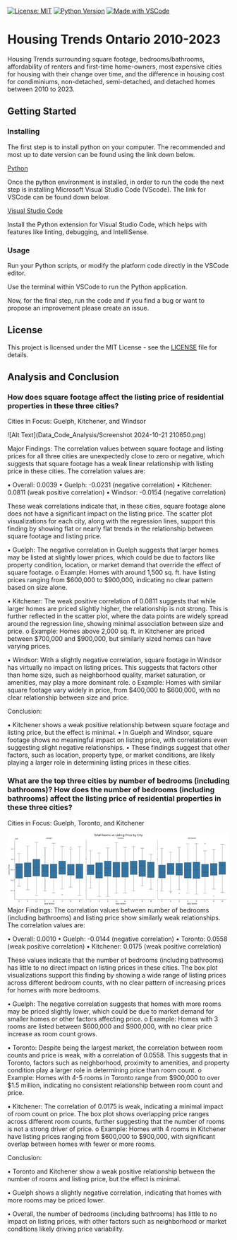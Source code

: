 [![License: MIT](https://img.shields.io/badge/License-MIT-yellow.svg)](https://opensource.org/licenses/MIT) [![Python Version](https://img.shields.io/badge/python-3.7-blue.svg)](https://www.python.org/downloads/release/python-370/) [![Made with VSCode](https://img.shields.io/badge/Made%20with-VSCode-1f425f.svg)](https://code.visualstudio.com/) 

# Housing Trends Ontario 2010-2023

Housing Trends surrounding square footage, bedrooms/bathrooms, affordability of renters and first-time home-owners, most expensive cities for housing with their change over time, and the difference in housing cost for condiminiums, non-detached, semi-detached, and detached homes between 2010 to 2023.

## Getting Started

### Installing

The first step is to install python on your computer. The recommended and most up to date version can be found using the link down below.

[Python](https://www.python.org/downloads/)

Once the python environment is installed, in order to run the code the next step is installing Microsoft Visual Studio Code (VScode). The link for VSCode can be found down below.

[Visual Studio Code](https://code.visualstudio.com/)

Install the Python extension for Visual Studio Code, which helps with features like linting, debugging, and IntelliSense.

### Usage

Run your Python scripts, or modify the platform code directly in the VSCode editor.

Use the terminal within VSCode to run the Python application.

Now, for the final step, run the code and if you find a bug or want to propose an improvement please create an issue.

## License

This project is licensed under the MIT License - see the [LICENSE](LICENSE) file for details.

## Analysis and Conclusion

### How does square footage affect the listing price of residential properties in these three cities?

Cities in Focus: Guelph, Kitchener, and Windsor

![Alt Text](Data_Code_Analysis/Screenshot 2024-10-21 210650.png) 

Major Findings: The correlation values between square footage and listing prices for all three cities are unexpectedly close to zero or negative, which suggests that square footage has a weak linear relationship with listing price in these cities. The correlation values are:

  •	Overall: 0.0039
  •	Guelph: -0.0231 (negative correlation)
  •	Kitchener: 0.0811 (weak positive correlation)
  •	Windsor: -0.0154 (negative correlation)

These weak correlations indicate that, in these cities, square footage alone does not have a significant impact on the listing price. The scatter plot visualizations for each city, along with the regression lines, support this finding by showing flat or nearly flat trends in the relationship between square footage and listing price.

  •	Guelph: The negative correlation in Guelph suggests that larger homes may be listed at slightly lower prices, 
    which could be due to factors like property condition, location, or market demand that override the effect of 
    square footage.
  o	Example: Homes with around 1,500 sq. ft. have listing prices ranging from $600,000 to $900,000, indicating no 
    clear pattern based on size alone.

  •	Kitchener: The weak positive correlation of 0.0811 suggests that while larger homes are priced slightly higher, 
    the relationship is not strong. This is further reflected in the scatter plot, where the data points are widely 
    spread around the regression line, showing minimal association between size and price.
  o	Example: Homes above 2,000 sq. ft. in Kitchener are priced between $700,000 and $900,000, but similarly sized 
    homes can have varying prices.

  •	Windsor: With a slightly negative correlation, square footage in Windsor has virtually no impact on listing 
    prices. This suggests that factors other than home size, such as neighborhood quality, market saturation, or 
    amenities, may play a more dominant role.
  o	Example: Homes with similar square footage vary widely in price, from $400,000 to $600,000, with no clear 
    relationship between size and price.

Conclusion:

  •	Kitchener shows a weak positive relationship between square footage and listing price, but the effect is minimal.
  •	In Guelph and Windsor, square footage shows no meaningful impact on listing price, with correlations even         
    suggesting slight negative relationships.
  •	These findings suggest that other factors, such as location, property type, or market conditions, are likely 
    playing a larger role in determining listing prices in these cities.

### What are the top three cities by number of bedrooms (including bathrooms)? How does the number of bedrooms (including bathrooms) affect the listing price of residential properties in these three cities?

Cities in Focus: Guelph, Toronto, and Kitchener

![alt text](https://github.com/prom001-naf/Project1_Group5_DataBootCamp/blob/main/Data_Code_Analysis/Screenshot%202024-10-21%20221537.png?raw=true)
Major Findings: The correlation values between number of bedrooms (including bathrooms) and listing price show similarly weak relationships. The correlation values are:
  
  •	Overall: 0.0010
  •	Guelph: -0.0144 (negative correlation)
  •	Toronto: 0.0558 (weak positive correlation)
  •	Kitchener: 0.0175 (weak positive correlation)

These values indicate that the number of bedrooms (including bathrooms) has little to no direct impact on listing prices in these cities. The box plot visualizations support this finding by showing a wide range of listing prices across different bedroom counts, with no clear pattern of increasing prices for homes with more bedrooms.

  •	Guelph: The negative correlation suggests that homes with more rooms may be priced slightly lower, which could be 
    due to market demand for smaller homes or other factors affecting price.
  o	Example: Homes with 3 rooms are listed between $600,000 and $900,000, with no clear price increase as room count 
    grows.
  
  •	Toronto: Despite being the largest market, the correlation between room counts and price is weak, with a 
    correlation of 0.0558. This suggests that in Toronto, factors such as neighborhood, proximity to amenities, and 
    property condition play a larger role in determining price than room count.
  o	Example: Homes with 4-5 rooms in Toronto range from $900,000 to over $1.5 million, indicating no consistent 
    relationship between room count and price.
  
  •	Kitchener: The correlation of 0.0175 is weak, indicating a minimal impact of room count on price. The box plot 
    shows overlapping price ranges across different room counts, further suggesting that the number of rooms is not a 
    strong driver of price.
  o	Example: Homes with 4 rooms in Kitchener have listing prices ranging from $600,000 to $900,000, with significant 
    overlap between homes with fewer or more rooms.

Conclusion:

  •	Toronto and Kitchener show a weak positive relationship between the number of rooms and listing price, but the 
    effect is minimal.

  •	Guelph shows a slightly negative correlation, indicating that homes with more rooms may be priced lower.

  •	Overall, the number of bedrooms (including bathrooms) has little to no impact on listing prices, with other 
    factors such as neighborhood or market conditions likely driving price variability.

